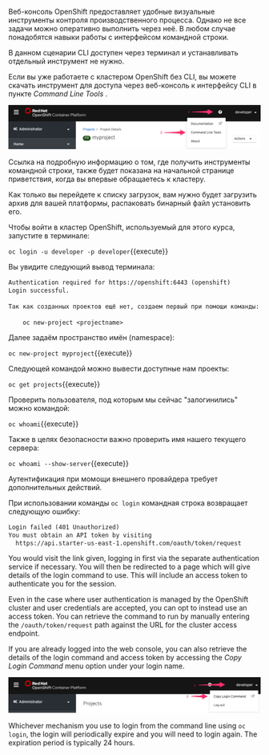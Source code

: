 Веб-консоль OpenShift предоставляет удобные визуальные инструменты контроля производственного процесса. Однако не все задачи можно оперативно выполнить через неё. В любом случае понадобятся навыки работы с интерфейсом командной строки.

В данном сценарии CLI доступен через терминал и устанавливать отдельный инструмент не нужно.

Если вы уже работаете с кластером OpenShift без CLI, вы можете скачать инструмент для доступа через веб-консоль к интерфейсу CLI в пункте _Command Line Tools_ .

![Command Line Tools](../../assets/introduction/cluster-access-44/02-command-line-tools.png)

Ссылка на подробную информацию о том, где получить инструменты командной строки, также будет показана на начальной странице приветствия, когда вы впервые обращаетесь к кластеру.

Как только вы перейдете к списку загрузок, вам нужно будет загрузить архив для вашей платформы, распаковать бинарный файл установить его.

Чтобы войти в кластер OpenShift, используемый для этого курса, запустите в терминале:

``oc login -u developer -p developer``{{execute}}

Вы увидите следующий вывод терминала:

```
Authentication required for https://openshift:6443 (openshift)
Login successful.

Так как созданных проектов ещё нет, создаем первый при помощи команды:

    oc new-project <projectname>
```
Далее задаём пространство имён (namespace):

``oc new-project myproject``{{execute}}

Следующей командой можно вывести доступные нам проекты:

``oc get projects``{{execute}}

Проверить пользователя, под которым мы сейчас "залогинились" можно командой:

``oc whoami``{{execute}}

Также в целях безопасности важно проверить имя нашего текущего сервера:

``oc whoami --show-server``{{execute}}

Аутентификация при момощи внешнего провайдера требует дополнительных действий.

При использовании команды ``oc login`` командная строка возвращает следующую ошибку:

```
Login failed (401 Unauthorized)
You must obtain an API token by visiting
  https://api.starter-us-east-1.openshift.com/oauth/token/request
```

You would visit the link given, logging in first via the separate authentication service if necessary. You will then be redirected to a page which will give details of the login command to use. This will include an access token to authenticate you for the session.

Even in the case where user authentication is managed by the OpenShift cluster and user credentials are accepted, you can opt to instead use an access token. You can retrieve the command to run by manually entering the ``/oauth/token/request`` path against the URL for the cluster access endpoint.

If you are already logged into the web console, you can also retrieve the details of the login command and access token by accessing the _Copy Login Command_ menu option under your login name.

 ![Request Access Token](../../assets/introduction/cluster-access-44/02-login-access-token.png)

Whichever mechanism you use to login from the command line using ``oc login``, the login will periodically expire and you will need to login again. The expiration period is typically 24 hours.
